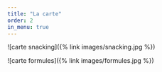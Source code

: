 ```yaml
---
title: "La carte"
order: 2
in_menu: true
---
```

![carte snacking]({% link images/snacking.jpg %})

![carte formules]({% link images/formules.jpg %}) 